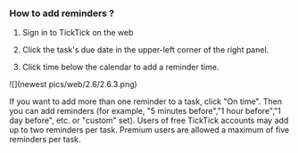 ### How to add reminders ?

1. Sign in to TickTick on the web

2. Click the task's due date in the upper-left corner of the right panel.

3. Click time below the calendar to add a reminder time.

![](newest pics/web/2.6/2.6.3.png)

If you want to add more than one reminder to a task, click "On time". Then you can add reminders \(for example, "5 minutes before","1 hour before","1 day before", etc. or "custom" set\). Users of free TickTick accounts may add up to two reminders per task. Premium users are allowed a maximum of five reminders per task.

